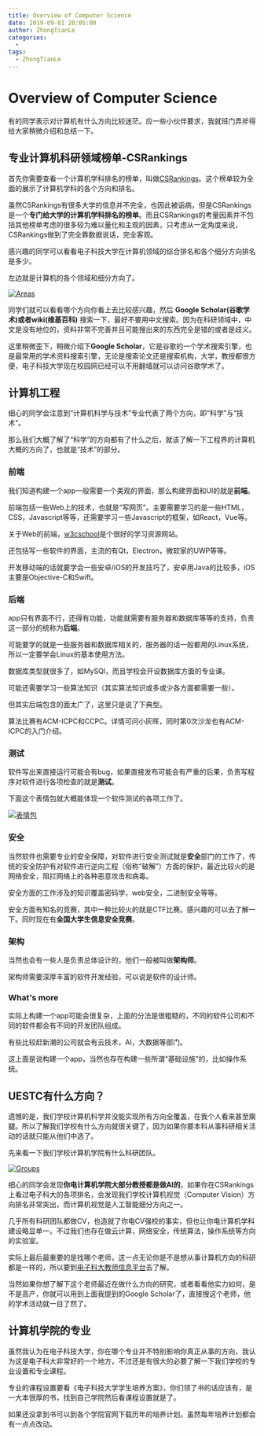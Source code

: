 ```yaml
---
title: Overview of Computer Science
date: 2019-09-01 20:05:00
author: ZhongTianLe
categories:
  - 
tags:
  - ZhongTianLe
---
```


# Overview of Computer Science

有的同学表示对计算机有什么方向比较迷茫。应一些小伙伴要求，我就班门弄斧得给大家稍微介绍和总结一下。

<!-- More -->

## 专业计算机科研领域榜单-CSRankings

首先你需要查看一个计算机学科排名的榜单，叫做[CSRankings](http://csrankings.org/)。这个榜单较为全面的展示了计算机学科的各个方向和排名。

虽然CSRankings有很多大学的信息并不完全，也因此被诟病，但是CSRankings是一个**专门给大学的计算机学科排名的榜单**。而且CSRankings的考量因素并不包括其他榜单考虑的很多较为难以量化和主观的因素，只考虑从一定角度来说，CSRankings做到了完全靠数据说话，完全客观。

感兴趣的同学可以看看电子科技大学在计算机领域的综合排名和各个细分方向排名是多少。

左边就是计算机的各个领域和细分方向了。

[![Areas](Overview-of-Computer-Science/AllAreas.png)](https://github.com/Luosuu/MSC/blob/master/assets/AllAreas.png)

同学们就可以看看哪个方向你看上去比较感兴趣，然后 **Google Scholar(谷歌学术)或者wiki(维基百科)** 搜索一下，最好不要用中文搜索。因为在科研领域中，中文是没有地位的，资料非常不完善并且可能搜出来的东西完全是错的或者是歧义。

这里稍微歪下，稍微介绍下**Google Scholar**，它是谷歌的一个学术搜索引擎，也是最常用的学术资料搜索引擎，无论是搜索论文还是搜索机构，大学，教授都很方便，电子科技大学现在校园网已经可以不用翻墙就可以访问谷歌学术了。

## 计算机工程

细心的同学会注意到“计算机科学与技术”专业代表了两个方向，即“科学”与“技术”。

那么我们大概了解了“科学”的方向都有了什么之后，就该了解一下工程界的计算机大概的方向了，也就是“技术”的部分。

### 前端

我们知道构建一个app一般需要一个美观的界面，那么构建界面和UI的就是**前端**。

前端包括一些Web上的技术，也就是“写网页”。主要需要学习的是一些HTML，CSS，Javascript等等，还需要学习一些Javascript的框架，如React，Vue等。

关于Web的前端，[w3cschool](https://www.w3school.com.cn/)是个很好的学习资源网站。

还包括写一些软件的界面，主流的有Qt，Electron，微软家的UWP等等。

开发移动端的话就要学会一些安卓/iOS的开发技巧了，安卓用Java的比较多，iOS主要是Objective-C和Swift。

### 后端

app只有界面不行，还得有功能，功能就需要有服务器和数据库等等的支持，负责这一部分的统称为**后端**。

可能要学的就是一些服务器和数据库相关的，服务器的话一般都用的Linux系统，所以一定要学会Linux的基本使用方法。

数据库类型就很多了，如MySQl，而且学校会开设数据库方面的专业课。

可能还需要学习一些算法知识（其实算法知识或多或少各方面都需要一些）。

但其实后端包含的面太广了，这里只是说了下典型。

算法比赛有ACM-ICPC和CCPC。详情可问小灰晖，同时第0次沙龙也有ACM-ICPC的入门介绍。

### 测试

软件写出来直接运行可能会有bug，如果直接发布可能会有严重的后果，负责写程序对软件进行各项检查的就是**测试**。

下面这个表情包就大概能体现一个软件测试的各项工作了。

[![表情包](Overview-of-Computer-Science/ComTech.jpg)](https://github.com/Luosuu/MSC/blob/master/assets/ComTech.jpg)

### 安全

当然软件也需要专业的安全保障，对软件进行安全测试就是**安全**部门的工作了，传统的安全防护有对软件进行逆向工程（俗称“破解”）方面的保护，最近比较火的是网络安全，阻拦网络上的各种恶意攻击和病毒。

安全方面的工作涉及的知识覆盖密码学，web安全，二进制安全等等。

安全方面有知名的竞赛，其中一种比较火的就是CTF比赛。感兴趣的可以去了解一下。同时现在有**全国大学生信息安全竞赛**。

### 架构

当然也会有一些人是负责总体设计的，他们一般被叫做**架构师**。

架构师需要深厚丰富的软件开发经验，可以说是软件的设计师。

### What's more

实际上构建一个app可能会很复杂，上面的分法是很粗糙的，不同的软件公司和不同的软件都会有不同的开发团队组成。

有些比较赶新潮的公司就会有云技术，AI，大数据等部门。

这上面是说构建一个app，当然也存在构建一些所谓“基础设施”的，比如操作系统。

## UESTC有什么方向？

遗憾的是，我们学校计算机科学并没能实现所有方向全覆盖，在我个人看来甚至瘸腿。所以了解我们学校有什么方向就很关键了，因为如果你要本科从事科研相关活动的话就只能从他们中选了。

先来看一下我们学校计算机学院有什么科研团队。

[![Groups](Overview-of-Computer-Science/Groups.png)](https://github.com/Luosuu/MSC/blob/master/assets/Groups.png)

细心的同学会发现**你电计算机学院大部分教授都是做AI的**，如果你在CSRankings上看过电子科大的各项排名，会发现我们学校计算机视觉（Computer Vision）方向排名非常突出，而计算机视觉是人工智能细分方向之一。

几乎所有科研团队都做CV，也造就了你电CV强校的事实，但也让你电计算机学科建设略显单一。不过我们也存在做云计算，网络安全，传统算法，操作系统等方向的实验室。

实际上最后最重要的是找哪个老师，这一点无论你是不是想从事计算机方向的科研都是一样的，所以要到[电子科大教师信息平台](http://faculty.uestc.edu.cn/)去了解。

当然如果你想了解下这个老师最近在做什么方向的研究，或者看看他实力如何，是不是高产，你就可以用到上面我提到的Google Scholar了，直接搜这个老师，他的学术活动就一目了然了。

## 计算机学院的专业

虽然我认为在电子科技大学，你在哪个专业并不特别影响你真正从事的方向，我认为这是电子科大非常好的一个地方，不过还是有很大的必要了解一下我们学校的专业设置和专业课程。

专业的课程设置要看《电子科技大学学生培养方案》，你们领了书的话应该有，是一大本很厚的书，找到自己学院然后看课程设置就是了。

如果还没拿到书可以到各个学院官网下载历年的培养计划。虽然每年培养计划都会有一点点改动。